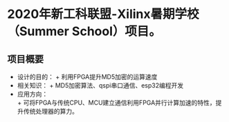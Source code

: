 
# 2020年新工科联盟-Xilinx暑期学校（Summer School）项目。



## 项目概要
  + 设计的目的：
              + 利用FPGA提升MD5加密的运算速度
  + 相关知识：
              + MD5加密算法、qspi串口通信、esp32编程开发
  + 应用方向：  
              + 可将FPGA与传统CPU、MCU建立通信利用FPGA并行计算加速的特性，提升传统处理器的算力。

